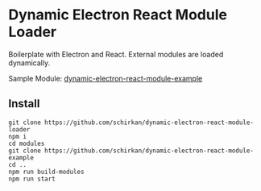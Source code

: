 # Dynamic Electron React Module Loader
Boilerplate with Electron and React.
External modules are loaded dynamically.

Sample Module: [dynamic-electron-react-module-example](https://github.com/schirkan/dynamic-electron-react-module-example)

## Install
```
git clone https://github.com/schirkan/dynamic-electron-react-module-loader
npm i
cd modules
git clone https://github.com/schirkan/dynamic-electron-react-module-example
cd ..
npm run build-modules
npm run start
```
